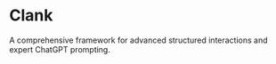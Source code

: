 # Clank
A comprehensive framework for advanced structured interactions and expert ChatGPT prompting.

